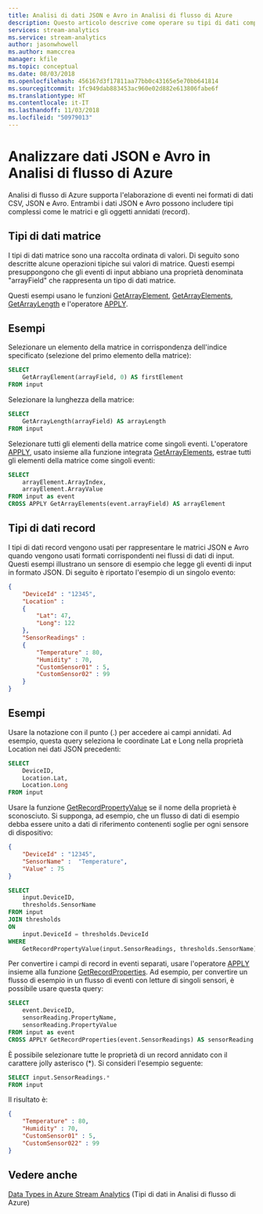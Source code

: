 ```yaml
---
title: Analisi di dati JSON e Avro in Analisi di flusso di Azure
description: Questo articolo descrive come operare su tipi di dati complessi come matrici e dati in formato JSON e CSV.
services: stream-analytics
ms.service: stream-analytics
author: jasonwhowell
ms.author: mamccrea
manager: kfile
ms.topic: conceptual
ms.date: 08/03/2018
ms.openlocfilehash: 456167d3f17811aa77bb0c43165e5e70bb641814
ms.sourcegitcommit: 1fc949dab883453ac960e02d882e613806fabe6f
ms.translationtype: HT
ms.contentlocale: it-IT
ms.lasthandoff: 11/03/2018
ms.locfileid: "50979013"
---
```

# <a name="parse-json-and-avro-data-in-azure-stream-analytics"></a>Analizzare dati JSON e Avro in Analisi di flusso di Azure

Analisi di flusso di Azure supporta l'elaborazione di eventi nei formati di dati CSV, JSON e Avro. Entrambi i dati JSON e Avro possono includere tipi complessi come le matrici e gli oggetti annidati (record). 
  
## <a name="array-data-types"></a>Tipi di dati matrice  
I tipi di dati matrice sono una raccolta ordinata di valori. Di seguito sono descritte alcune operazioni tipiche sui valori di matrice. Questi esempi presuppongono che gli eventi di input abbiano una proprietà denominata "arrayField" che rappresenta un tipo di dati matrice.

Questi esempi usano le funzioni [GetArrayElement](https://msdn.microsoft.com/azure/stream-analytics/reference/getarrayelement-azure-stream-analytics), [GetArrayElements](https://msdn.microsoft.com/azure/stream-analytics/reference/getarrayelements-azure-stream-analytics), [GetArrayLength](https://msdn.microsoft.com/azure/stream-analytics/reference/getarraylength-azure-stream-analytics) e l'operatore [APPLY](https://msdn.microsoft.com/azure/stream-analytics/reference/apply-azure-stream-analytics).

## <a name="examples"></a>Esempi  
 Selezionare un elemento della matrice in corrispondenza dell'indice specificato (selezione del primo elemento della matrice):  
  
```SQL 
SELECT   
    GetArrayElement(arrayField, 0) AS firstElement  
FROM input  
```  
  
 Selezionare la lunghezza della matrice:  
  
```SQL  
SELECT   
    GetArrayLength(arrayField) AS arrayLength  
FROM input  
```  
  
Selezionare tutti gli elementi della matrice come singoli eventi. L'operatore [APPLY](https://msdn.microsoft.com/azure/stream-analytics/reference/apply-azure-stream-analytics), usato insieme alla funzione integrata [GetArrayElements](https://msdn.microsoft.com/azure/stream-analytics/reference/getarrayelements-azure-stream-analytics), estrae tutti gli elementi della matrice come singoli eventi:  
  
```SQL  
SELECT   
    arrayElement.ArrayIndex,  
    arrayElement.ArrayValue  
FROM input as event  
CROSS APPLY GetArrayElements(event.arrayField) AS arrayElement  
```  
  
## <a name="record-data-types"></a>Tipi di dati record  
I tipi di dati record vengono usati per rappresentare le matrici JSON e Avro quando vengono usati formati corrispondenti nei flussi di dati di input. Questi esempi illustrano un sensore di esempio che legge gli eventi di input in formato JSON. Di seguito è riportato l'esempio di un singolo evento:
  
```json  
{  
    "DeviceId" : "12345",  
    "Location" : 
    {
        "Lat": 47,
        "Long": 122 
    },  
    "SensorReadings" :  
    {  
        "Temperature" : 80,  
        "Humidity" : 70,  
        "CustomSensor01" : 5,  
        "CustomSensor02" : 99  
    }  
}  
```  
  
## <a name="examples"></a>Esempi  
Usare la notazione con il punto (.) per accedere ai campi annidati. Ad esempio, questa query seleziona le coordinate Lat e Long nella proprietà Location nei dati JSON precedenti: 
  
```SQL  
SELECT  
    DeviceID,  
    Location.Lat,  
    Location.Long  
FROM input  
```  

Usare la funzione [GetRecordPropertyValue](https://msdn.microsoft.com/azure/stream-analytics/reference/getrecordpropertyvalue-azure-stream-analytics) se il nome della proprietà è sconosciuto. Si supponga, ad esempio, che un flusso di dati di esempio debba essere unito a dati di riferimento contenenti soglie per ogni sensore di dispositivo:  

```json  
{  
    "DeviceId" : "12345",  
    "SensorName" :  "Temperature",
    "Value" : 75
}  
```  
  
```SQL  
SELECT  
    input.DeviceID,  
    thresholds.SensorName  
FROM input  
JOIN thresholds  
ON  
    input.DeviceId = thresholds.DeviceId  
WHERE  
    GetRecordPropertyValue(input.SensorReadings, thresholds.SensorName) > thresholds.Value  
```  
  
Per convertire i campi di record in eventi separati, usare l'operatore [APPLY](https://msdn.microsoft.com/azure/stream-analytics/reference/apply-azure-stream-analytics) insieme alla funzione [GetRecordProperties](https://msdn.microsoft.com/azure/stream-analytics/reference/getrecordproperties-azure-stream-analytics). Ad esempio, per convertire un flusso di esempio in un flusso di eventi con letture di singoli sensori, è possibile usare questa query:  
  
```SQL  
SELECT   
    event.DeviceID,  
    sensorReading.PropertyName,  
    sensorReading.PropertyValue  
FROM input as event  
CROSS APPLY GetRecordProperties(event.SensorReadings) AS sensorReading  
```  

È possibile selezionare tutte le proprietà di un record annidato con il carattere jolly asterisco (*). Si consideri l'esempio seguente:  

```SQL  
SELECT input.SensorReadings.*  
FROM input  
```  

Il risultato è:  

```json  
{  
    "Temperature" : 80,  
    "Humidity" : 70,  
    "CustomSensor01" : 5,  
    "CustomSensor022" : 99  
}  
```  
  
## <a name="see-also"></a>Vedere anche  
 [Data Types in Azure Stream Analytics](https://msdn.microsoft.com/azure/stream-analytics/reference/data-types-azure-stream-analytics) (Tipi di dati in Analisi di flusso di Azure)  
